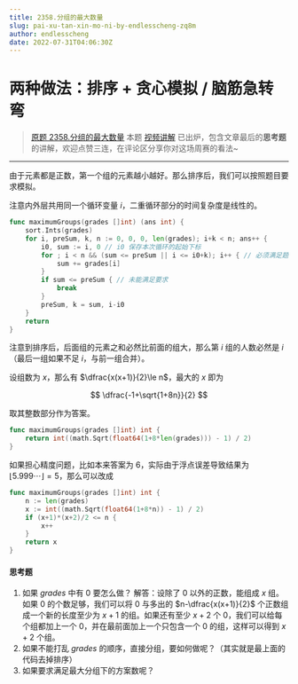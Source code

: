 ```yaml
---
title: 2358.分组的最大数量
slug: pai-xu-tan-xin-mo-ni-by-endlesscheng-zq8m
author: endlesscheng
date: 2022-07-31T04:06:30Z
---
```

# 两种做法：排序 + 贪心模拟 / 脑筋急转弯
 
> [原题 2358.分组的最大数量](https://leetcode.cn/problems/maximum-number-of-groups-entering-a-competition)
本题 [视频讲解](https://www.bilibili.com/video/BV1Ba411N78j) 已出炉，包含文章最后的**思考题**的讲解，欢迎点赞三连，在评论区分享你对这场周赛的看法~

---

由于元素都是正数，第一个组的元素越小越好。那么排序后，我们可以按照题目要求模拟。

注意内外层共用同一个循环变量 $i$，二重循环部分的时间复杂度是线性的。

```go
func maximumGroups(grades []int) (ans int) {
	sort.Ints(grades)
	for i, preSum, k, n := 0, 0, 0, len(grades); i+k < n; ans++ {
		i0, sum := i, 0 // i0 保存本次循环的起始下标
		for ; i < n && (sum <= preSum || i <= i0+k); i++ { // 必须满足题目的两个要求
			sum += grades[i]
		}
		if sum <= preSum { // 未能满足要求
			break
		}
		preSum, k = sum, i-i0
	}
	return
}
```

注意到排序后，后面组的元素之和必然比前面的组大，那么第 $i$ 组的人数必然是 $i$（最后一组如果不足 $i$，与前一组合并）。

设组数为 $x$，那么有 $\dfrac{x(x+1)}{2}\le n$，最大的 $x$ 即为

$$
\dfrac{-1+\sqrt{1+8n}}{2}
$$

取其整数部分作为答案。

```go
func maximumGroups(grades []int) int {
	return int((math.Sqrt(float64(1+8*len(grades))) - 1) / 2)
}
```

如果担心精度问题，比如本来答案为 $6$，实际由于浮点误差导致结果为 $\lfloor 5.999\cdots \rfloor = 5$，那么可以改成

```go
func maximumGroups(grades []int) int {
	n := len(grades)
	x := int((math.Sqrt(float64(1+8*n)) - 1) / 2)
	if (x+1)*(x+2)/2 <= n {
		x++
	}
	return x
}
```

#### 思考题

1. 如果 $\textit{grades}$ 中有 $0$ 要怎么做？
   解答：设除了 $0$ 以外的正数，能组成 $x$ 组。如果 $0$ 的个数足够，我们可以将 $0$ 与多出的 $n-\dfrac{x(x+1)}{2}$ 个正数组成一个新的长度至少为 $x+1$ 的组。如果还有至少 $x+2$ 个 $0$，我们可以给每个组都加上一个 $0$，并在最前面加上一个只包含一个 $0$ 的组，这样可以得到 $x+2$ 个组。
2. 如果不能打乱 $\textit{grades}$ 的顺序，直接分组，要如何做呢？（其实就是最上面的代码去掉排序）
3. 如果要求满足最大分组下的方案数呢？
